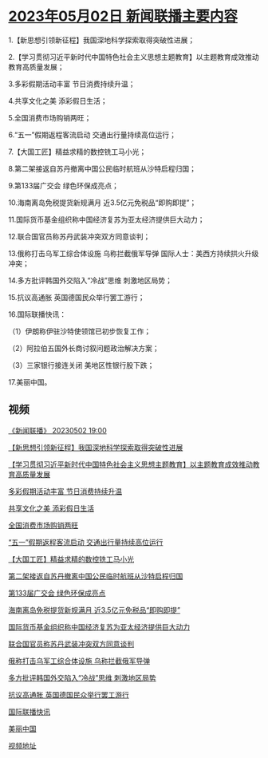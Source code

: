 # [2023年05月02日 新闻联播主要内容](https://tv.cctv.com/lm/xwlb/day/20230502.shtml)

1.【新思想引领新征程】我国深地科学探索取得突破性进展；

2.【学习贯彻习近平新时代中国特色社会主义思想主题教育】以主题教育成效推动教育高质量发展；

3.多彩假期活动丰富 节日消费持续升温；

4.共享文化之美 添彩假日生活；

5.全国消费市场购销两旺；

6.“五一”假期返程客流启动 交通出行量持续高位运行；

7.【大国工匠】精益求精的数控铣工马小光；

8.第二架接返自苏丹撤离中国公民临时航班从沙特启程归国；

9.第133届广交会 绿色环保成亮点；

10.海南离岛免税提货新规满月 近3.5亿元免税品“即购即提”；

11.国际货币基金组织称中国经济复苏为亚太经济提供巨大动力；

12.联合国官员称苏丹武装冲突双方同意谈判；

13.俄称打击乌军工综合体设施 乌称拦截俄军导弹 国际人士：美西方持续拱火升级冲突；

14.多方批评韩国外交陷入“冷战”思维 刺激地区局势；

15.抗议高通胀 英国德国民众举行罢工游行；

16.国际联播快讯：

（1）伊朗称伊驻沙特使领馆已初步恢复工作；

（2）阿拉伯五国外长商讨叙问题政治解决方案；

（3）三家银行接连关闭 美地区性银行股下跌；

17.美丽中国。

## 视频

[《新闻联播》 20230502 19:00](https://tv.cctv.com/2023/05/02/VIDEruhFY3kQpHNnZB4pgHad230502.shtml)

[【新思想引领新征程】我国深地科学探索取得突破性进展](https://tv.cctv.com/2023/05/02/VIDEwG2H8zzHcq67v3xTeBdv230502.shtml)

[【学习贯彻习近平新时代中国特色社会主义思想主题教育】以主题教育成效推动教育高质量发展](https://tv.cctv.com/2023/05/02/VIDEsnGYpYVlnU6SSnP3D9pJ230502.shtml)

[多彩假期活动丰富 节日消费持续升温](https://tv.cctv.com/2023/05/02/VIDETwDSDeGwk9F6LsoJFJYp230502.shtml)

[共享文化之美 添彩假日生活](https://tv.cctv.com/2023/05/02/VIDEWGPV9B7VA2aIFJSyC4B7230502.shtml)

[全国消费市场购销两旺](https://tv.cctv.com/2023/05/02/VIDEzHDyhNDM0NQwosAMf2O6230502.shtml)

[“五一”假期返程客流启动 交通出行量持续高位运行](https://tv.cctv.com/2023/05/02/VIDEikWZnXB6ulHg3g6zB4lG230502.shtml)

[【大国工匠】精益求精的数控铣工马小光](https://tv.cctv.com/2023/05/02/VIDEIgOpfWLRz6McfWousn5C230502.shtml)

[第二架接返自苏丹撤离中国公民临时航班从沙特启程归国](https://tv.cctv.com/2023/05/02/VIDEprlZoUObLsXMzmJKjXXY230502.shtml)

[第133届广交会 绿色环保成亮点](https://tv.cctv.com/2023/05/02/VIDEVFVuf0rIOaETsLUtRpbd230502.shtml)

[海南离岛免税提货新规满月 近3.5亿元免税品“即购即提”](https://tv.cctv.com/2023/05/02/VIDEiwlJIO4paIYlzHxEizsB230502.shtml)

[国际货币基金组织称中国经济复苏为亚太经济提供巨大动力](https://tv.cctv.com/2023/05/02/VIDENgz2rLcOA2yDfxtawNkY230502.shtml)

[联合国官员称苏丹武装冲突双方同意谈判](https://tv.cctv.com/2023/05/02/VIDEY2yoO6mPWuRmGjOG6AB7230502.shtml)

[俄称打击乌军工综合体设施 乌称拦截俄军导弹](https://tv.cctv.com/2023/05/02/VIDEPcRGJ5bS0Xz0IviwN7d1230502.shtml)

[多方批评韩国外交陷入“冷战”思维 刺激地区局势](https://tv.cctv.com/2023/05/02/VIDEyITKSq31OaZ4yh2iqcEo230502.shtml)

[抗议高通胀 英国德国民众举行罢工游行](https://tv.cctv.com/2023/05/02/VIDEeSwnq2SsCC9w6QLRgrfe230502.shtml)

[国际联播快讯](https://tv.cctv.com/2023/05/02/VIDE4cyihlNvF5wdxQkSy5a9230502.shtml)

[美丽中国](https://tv.cctv.com/2023/05/02/VIDEe6ca6rkX7ExV3kbamTpf230502.shtml)

[视频地址](https://tv.cctv.com/lm/xwlb/day/20230502.shtml) 

